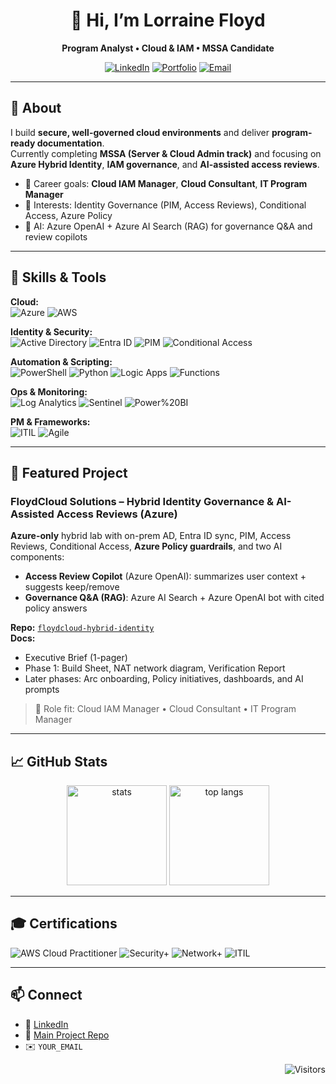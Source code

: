 <!-- Profile Header -->
<div align="center">
  
# 👋 Hi, I’m <strong>Lorraine Floyd</strong>
**Program Analyst • Cloud & IAM • MSSA Candidate**

[![LinkedIn](https://img.shields.io/badge/LinkedIn-0077B5.svg?logo=linkedin&logoColor=white)](https://www.linkedin.com/in/lorraine-floyd75/)
[![Portfolio](https://img.shields.io/badge/Portfolio-000000.svg?logo=vercel&logoColor=white)](https://YOUR_PORTFOLIO_URL)
[![Email](https://img.shields.io/badge/Email-8B89CC.svg?logo=maildotru&logoColor=white)](mailto:YOUR_EMAIL)

</div>

---

## 🧭 About
I build **secure, well-governed cloud environments** and deliver **program-ready documentation**.  
Currently completing **MSSA (Server & Cloud Admin track)** and focusing on **Azure Hybrid Identity**, **IAM governance**, and **AI-assisted access reviews**.

- 🎯 Career goals: **Cloud IAM Manager**, **Cloud Consultant**, **IT Program Manager**  
- 🔐 Interests: Identity Governance (PIM, Access Reviews), Conditional Access, Azure Policy  
- 🤖 AI: Azure OpenAI + Azure AI Search (RAG) for governance Q&A and review copilots

---

## 🧰 Skills & Tools
<div align="left">

**Cloud:**  
![Azure](https://img.shields.io/badge/Azure-0078D4?logo=microsoft-azure&logoColor=white)
![AWS](https://img.shields.io/badge/AWS-232F3E?logo=amazon-aws&logoColor=white)

**Identity & Security:**  
![Active Directory](https://img.shields.io/badge/Active%20Directory-003366?logo=microsoft&logoColor=white)
![Entra ID](https://img.shields.io/badge/Microsoft%20Entra%20ID-5E5E5E?logo=microsoft&logoColor=white)
![PIM](https://img.shields.io/badge/PIM-2B579A?logo=microsoft&logoColor=white)
![Conditional Access](https://img.shields.io/badge/Conditional%20Access-0078D4?logo=microsoft&logoColor=white)

**Automation & Scripting:**  
![PowerShell](https://img.shields.io/badge/PowerShell-5391FE?logo=powershell&logoColor=white)
![Python](https://img.shields.io/badge/Python-3776AB?logo=python&logoColor=white)
![Logic Apps](https://img.shields.io/badge/Azure%20Logic%20Apps-2560E0?logo=microsoft-azure&logoColor=white)
![Functions](https://img.shields.io/badge/Azure%20Functions-0062AD?logo=azure-functions&logoColor=white)

**Ops & Monitoring:**  
![Log Analytics](https://img.shields.io/badge/Log%20Analytics-0078D4?logo=microsoft-azure&logoColor=white)
![Sentinel](https://img.shields.io/badge/Azure%20Sentinel-0078D4?logo=microsoft-azure&logoColor=white)
![Power%20BI](https://img.shields.io/badge/Power%20BI-F2C811?logo=power-bi&logoColor=000)

**PM & Frameworks:**  
![ITIL](https://img.shields.io/badge/ITIL-5D2B90?logo=readthedocs&logoColor=white)
![Agile](https://img.shields.io/badge/Agile-0A66C2?logo=scrumalliance&logoColor=white)

</div>

---

## 🚀 Featured Project
### FloydCloud Solutions – Hybrid Identity Governance & **AI-Assisted Access Reviews** (Azure)
**Azure-only** hybrid lab with on-prem AD, Entra ID sync, PIM, Access Reviews, Conditional Access, **Azure Policy guardrails**, and two AI components:
- **Access Review Copilot** (Azure OpenAI): summarizes user context + suggests keep/remove
- **Governance Q&A (RAG)**: Azure AI Search + Azure OpenAI bot with cited policy answers

**Repo:** [`floydcloud-hybrid-identity`](https://github.com/lfloyd75/floydcloud-hybrid-identity)  
**Docs:**  
- Executive Brief (1-pager)  
- Phase 1: Build Sheet, NAT network diagram, Verification Report  
- Later phases: Arc onboarding, Policy initiatives, dashboards, and AI prompts

> 🎯 Role fit: Cloud IAM Manager • Cloud Consultant • IT Program Manager

---

## 📈 GitHub Stats
<div align="center">

<img src="https://github-readme-stats.vercel.app/api?username=lfloyd75&show_icons=true&theme=default&rank_icon=github" height="160" alt="stats" />
<img src="https://github-readme-stats.vercel.app/api/top-langs/?username=lfloyd75&layout=compact" height="160" alt="top langs" />

</div>

---

## 🎓 Certifications
![AWS Cloud Practitioner](https://img.shields.io/badge/AWS%20Cloud%20Practitioner-232F3E?logo=amazon-aws&logoColor=white)
![Security+](https://img.shields.io/badge/CompTIA%20Security%2B-ED2224?logo=comptia&logoColor=white)
![Network+](https://img.shields.io/badge/CompTIA%20Network%2B-0078D4?logo=comptia&logoColor=white)
![ITIL](https://img.shields.io/badge/ITIL-5D2B90?logo=readthedocs&logoColor=white)

---

## 📫 Connect
- 💼 [LinkedIn](https://www.linkedin.com/in/lorraine-floyd75/)  
- 🧰 [Main Project Repo](https://github.com/lfloyd75/floydcloud-hybrid-identity)  
- ✉️ `YOUR_EMAIL`

<div align="right">
  
![Visitors](https://komarev.com/ghpvc/?username=lfloyd75&label=Profile%20views&color=0e75b6&style=flat)

</div>
